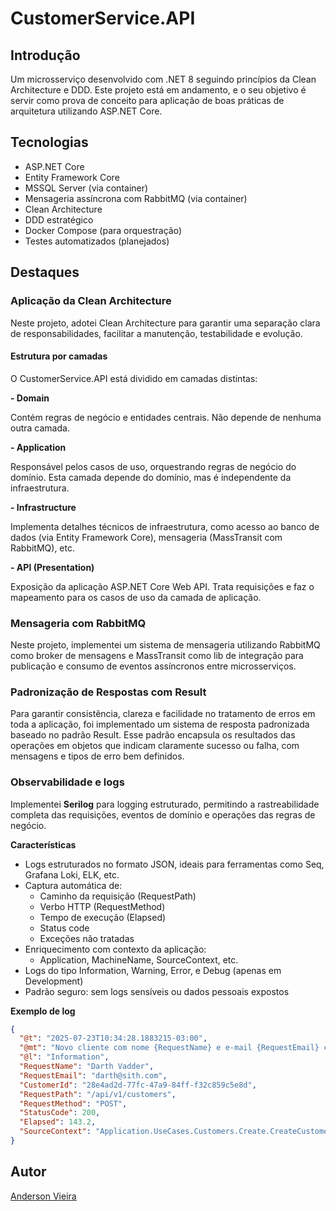 # CustomerService.API

## Introdução

Um microsserviço desenvolvido com .NET 8 seguindo princípios da Clean Architecture e DDD.
Este projeto está em andamento, e o seu objetivo é servir como prova de conceito para aplicação de boas práticas de arquitetura utilizando ASP.NET Core.

## Tecnologias

- ASP.NET Core
- Entity Framework Core
- MSSQL Server (via container)
- Mensageria assíncrona com RabbitMQ (via container)
- Clean Architecture
- DDD estratégico
- Docker Compose (para orquestração)
- Testes automatizados (planejados)

## Destaques

### Aplicação da Clean Architecture

Neste projeto, adotei Clean Architecture para garantir uma separação clara de responsabilidades, facilitar a manutenção, testabilidade e evolução.

#### Estrutura por camadas

O CustomerService.API está dividido em camadas distintas:

**- Domain**

Contém regras de negócio e entidades centrais. Não depende de nenhuma outra camada.

**- Application**

Responsável pelos casos de uso, orquestrando regras de negócio do domínio. Esta camada depende do domínio, mas é independente da infraestrutura.

**- Infrastructure**

Implementa detalhes técnicos de infraestrutura, como acesso ao banco de dados (via Entity Framework Core), mensageria (MassTransit com RabbitMQ), etc.

**- API (Presentation)**

Exposição da aplicação ASP.NET Core Web API. Trata requisições e faz o mapeamento para os casos de uso da camada de aplicação.

### Mensageria com RabbitMQ

Neste projeto, implementei um sistema de mensageria utilizando RabbitMQ como broker de mensagens e MassTransit como lib de integração para publicação e consumo de eventos assíncronos entre microsserviços.

### Padronização de Respostas com Result<T>

Para garantir consistência, clareza e facilidade no tratamento de erros em toda a aplicação, foi implementado um sistema de resposta padronizada baseado no padrão Result<T>. Esse padrão encapsula os resultados das operações em objetos que indicam claramente sucesso ou falha, com mensagens e tipos de erro bem definidos.

### Observabilidade e logs

Implementei **Serilog** para logging estruturado, permitindo a rastreabilidade completa das requisições, eventos de domínio e operações das regras de negócio.

**Características**

- Logs estruturados no formato JSON, ideais para ferramentas como Seq, Grafana Loki, ELK, etc.
- Captura automática de:
  - Caminho da requisição (RequestPath)
  - Verbo HTTP (RequestMethod)
  - Tempo de execução (Elapsed)
  - Status code
  - Exceções não tratadas
- Enriquecimento com contexto da aplicação:
  - Application, MachineName, SourceContext, etc.
- Logs do tipo Information, Warning, Error, e Debug (apenas em Development)
- Padrão seguro: sem logs sensíveis ou dados pessoais expostos

**Exemplo de log**

```json
{
  "@t": "2025-07-23T10:34:28.1883215-03:00",
  "@mt": "Novo cliente com nome {RequestName} e e-mail {RequestEmail} criado com Id {CustomerId}",
  "@l": "Information",
  "RequestName": "Darth Vadder",
  "RequestEmail": "darth@sith.com",
  "CustomerId": "28e4ad2d-77fc-47a9-84ff-f32c859c5e8d",
  "RequestPath": "/api/v1/customers",
  "RequestMethod": "POST",
  "StatusCode": 200,
  "Elapsed": 143.2,
  "SourceContext": "Application.UseCases.Customers.Create.CreateCustomerInteractor"
}
```

## Autor

[Anderson Vieira](https://linkedin.com/in/vieira-a)
